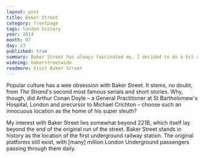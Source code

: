 ```yaml
---
layout: post
title: Baker Street
category: frontpage
tags: london history
year: 2014
month: 07
day: 23
published: true
summary: Baker Street has always fascinated me. I decided to do a bit of sleuthing.
wideimg: bakerstreetwide
readmore: Visit Baker Street
---
```

Popular culture has a wee obsession with Baker Street. It stems, no doubt, from *The Strand*&apos;s
second most famous serials and short stories. Why, though, did Arthur Conan Doyle &ndash; a General
Practitioner at St Bartholomew&apos;s Hospital, London and precursor to Michael Crichton &ndash; choose
such an innocuous location as the home of his super sleuth?

My interest with Baker Street lies somewhat beyond 221B, which itself lay beyond the end of the original run of the street.
Baker Street stands in history as the location of the first underground railway station.
The original platforms still exist, with [many] million London Underground passengers passing through them daily.

